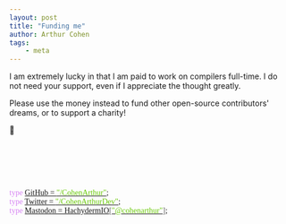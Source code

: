 ```yaml
---
layout: post
title: "Funding me"
author: Arthur Cohen
tags:
    - meta
---
```


I am extremely lucky in that I am paid to work on compilers full-time. I do not need your support, even if I appreciate the thought greatly.

Please use the money instead to fund other open-source contributors' dreams, or to support a charity!

💜

<br>
<br>
<br>
<br>
<p style="font-family:'Source Code Pro'">
<span style="color:#d784f3">type</span> <a href="https://github.com/cohenarthur">GitHub = <span style="color:#69c908">"/CohenArthur"</span></a>;<br>
<span style="color:#d784f3">type</span> <a href="https://twitter.com/cohenarthurdev">Twitter = <span style="color:#69c908">"/CohenArthurDev"</span></a>;<br>
<span style="color:#d784f3">type</span> <a href="https://hachyderm.io/@cohenarthur">Mastodon = HachydermIO<span style="color:#666666">[</span><span style="color:#69c908">"@cohenarthur"</span><span style="color:#666666">]</span></a>;<br>
</p>
